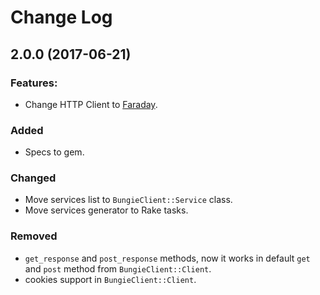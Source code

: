 # Change Log


## 2.0.0 (2017-06-21)

### Features:

* Change HTTP Client to [Faraday](https://github.com/lostisland/faraday).

### Added

* Specs to gem.

### Changed

* Move services list to `BungieClient::Service` class.
* Move services generator to Rake tasks.

### Removed
* `get_response` and `post_response` methods, now it works in default `get` and `post` method from `BungieClient::Client`.
* cookies support in `BungieClient::Client`.
